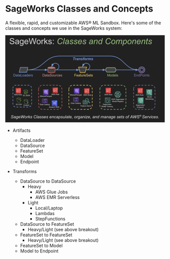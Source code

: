 # SageWorks Classes and Concepts
A flexible, rapid, and customizable AWS® ML Sandbox. Here's some of the classes and concepts we use in the SageWorks system:

<img src="images/sageworks_concepts.png">

- Artifacts
  - DataLoader
  - DataSource
  - FeatureSet
  - Model
  - Endpoint

- Transforms
  - DataSource to DataSource
     - Heavy 
         - AWS Glue Jobs
         - AWS EMR Serverless
     - Light
         - Local/Laptop
         - Lambdas
         - StepFunctions
  - DataSource to FeatureSet
     - Heavy/Light (see above breakout)
  - FeatureSet to FeatureSet
     - Heavy/Light (see above breakout)
  - FeatureSet to Model
  - Model to Endpoint

     
